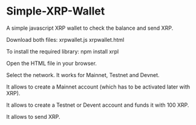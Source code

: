 # Simple-XRP-Wallet
A simple javascript XRP wallet to check the balance and send XRP.

Download both files: xrpwallet.js xrpwallet.html

To install the required library: npm install xrpl

Open the HTML file in your browser.

Select the network. It works for Mainnet, Testnet and Devnet.

It allows to create a Mainnet account (which has to be activated later with XRP).

It allows to create a Testnet or Devent account and funds it with 100 XRP.

It allows to send XRP.
